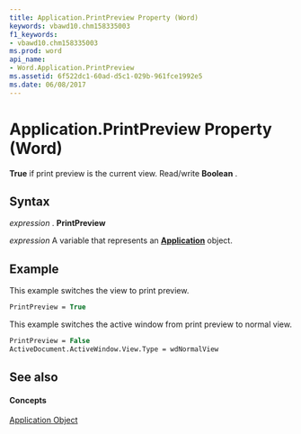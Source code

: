 ```yaml
---
title: Application.PrintPreview Property (Word)
keywords: vbawd10.chm158335003
f1_keywords:
- vbawd10.chm158335003
ms.prod: word
api_name:
- Word.Application.PrintPreview
ms.assetid: 6f522dc1-60ad-d5c1-029b-961fce1992e5
ms.date: 06/08/2017
---
```



# Application.PrintPreview Property (Word)

 **True** if print preview is the current view. Read/write **Boolean** .


## Syntax

 _expression_ . **PrintPreview**

 _expression_ A variable that represents an **[Application](Word.Application.md)** object.


## Example

This example switches the view to print preview.


```vb
PrintPreview = True
```

This example switches the active window from print preview to normal view.




```vb
PrintPreview = False 
ActiveDocument.ActiveWindow.View.Type = wdNormalView
```


## See also


#### Concepts


[Application Object](Word.Application.md)


